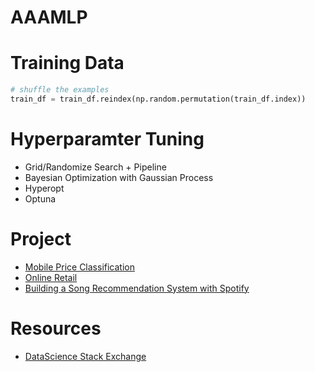 # AAAMLP

# Training Data

```Python
# shuffle the examples
train_df = train_df.reindex(np.random.permutation(train_df.index))
```

# Hyperparamter Tuning

- Grid/Randomize Search + Pipeline
- Bayesian Optimization with Gaussian Process
- Hyperopt
- Optuna

# Project

- [Mobile Price Classification](https://www.kaggle.com/iabhishekofficial/mobile-price-classification)
- [Online Retail](https://github.com/marcellusruben/Online-Retail-Data-Science)
- [Building a Song Recommendation System with Spotify](https://towardsdatascience.com/part-iii-building-a-song-recommendation-system-with-spotify-cf76b52705e7)

# Resources
- [DataScience Stack Exchange](https://datascience.stackexchange.com/)
